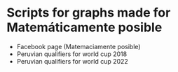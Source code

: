 # Scripts for graphs made for Matemáticamente posible
- Facebook page (Matemaciamente posible)
- Peruvian qualifiers for world cup 2018
- Peruvian qualifiers for world cup 2022


